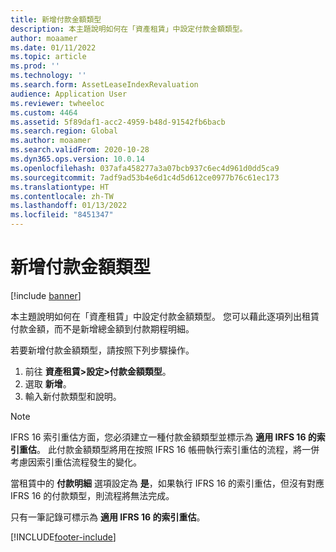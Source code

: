 ```yaml
---
title: 新增付款金額類型
description: 本主題說明如何在「資產租賃」中設定付款金額類型。
author: moaamer
ms.date: 01/11/2022
ms.topic: article
ms.prod: ''
ms.technology: ''
ms.search.form: AssetLeaseIndexRevaluation
audience: Application User
ms.reviewer: twheeloc
ms.custom: 4464
ms.assetid: 5f89daf1-acc2-4959-b48d-91542fb6bacb
ms.search.region: Global
ms.author: moaamer
ms.search.validFrom: 2020-10-28
ms.dyn365.ops.version: 10.0.14
ms.openlocfilehash: 037afa458277a3a07bcb937c6ec4d961d0dd5ca9
ms.sourcegitcommit: 7adf9ad53b4e6d1c4d5d612ce0977b76c61ec173
ms.translationtype: HT
ms.contentlocale: zh-TW
ms.lasthandoff: 01/13/2022
ms.locfileid: "8451347"
---
```

# <a name="add-payment-amount-types"></a>新增付款金額類型

[!include [banner](../includes/banner.md)]

本主題說明如何在「資產租賃」中設定付款金額類型。 您可以藉此逐項列出租賃付款金額，而不是新增總金額到付款期程明細。

若要新增付款金額類型，請按照下列步驟操作。

1. 前往 **資產租賃\>設定\>付款金額類型**。
2. 選取 **新增**。
3. 輸入新付款類型和說明。

> [!NOTE]
> IFRS 16 索引重估方面，您必須建立一種付款金額類型並標示為 **適用 IRFS 16 的索引重估**。 此付款金額類型將用在按照 IFRS 16 帳冊執行索引重估的流程，將一併考慮因索引重估流程發生的變化。
>
> 當租賃中的 **付款明細** 選項設定為 **是**，如果執行 IFRS 16 的索引重估，但沒有對應 IFRS 16 的付款類型，則流程將無法完成。

只有一筆記錄可標示為 **適用 IFRS 16 的索引重估**。

[!INCLUDE[footer-include](../../includes/footer-banner.md)]
